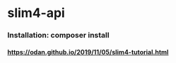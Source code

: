 # slim4-api

### Installation: composer install

#### https://odan.github.io/2019/11/05/slim4-tutorial.html